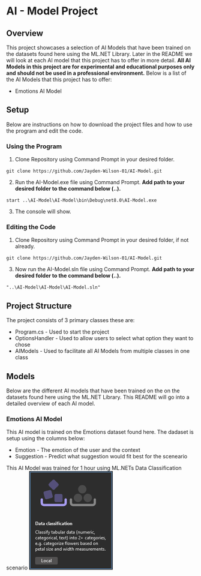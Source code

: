 # AI - Model Project

## Overview
This project showcases a selection of AI Models that have been trained on the datasets found here using the ML.NET Library. 
Later in the README we will look at each AI model that this project has to offer in more detail. 
**All AI Models in this project are for experimental and educational purposes only and should not be used in a professional environment.** 
Below is a list of the AI Models that this project has to offer:
- Emotions AI Model

## Setup
Below are instructions on how to download the project files and how to use the program and edit the code. 

### Using the Program
1. Clone Repository using Command Prompt in your desired folder.
```console
git clone https://github.com/Jayden-Wilson-01/AI-Model.git
```
2. Run the AI-Model.exe file using Command Prompt. **Add path to your desired folder to the command below (..).**
```console
start ..\AI-Model\AI-Model\bin\Debug\net8.0\AI-Model.exe
```
3. The console will show.

### Editing the Code
1. Clone Repository using Command Prompt in your desired folder, if not already.
```console
git clone https://github.com/Jayden-Wilson-01/AI-Model.git
```

3. Now run the AI-Model.sln file using Command Prompt. **Add path to your desired folder to the command below (..).**
```console
"..\AI-Model\AI-Model\AI-Model.sln"
```

## Project Structure
The project consists of 3 primary classes these are:
- Program.cs - Used to start the project
- OptionsHandler - Used to allow users to select what option they want to chose
- AIModels - Used to facilitate all AI Models from multiple classes in one class

## Models
Below are the different AI models that have been trained on the on the datasets found here using the ML.NET Library. This README will go into a detailed overview of each AI model.

### Emotions AI Model
This AI model is trained on the Emotions dataset found here. The dadaset is setup using the columns below:
- Emotion - The emotion of the user and the context
- Suggestion - Predict what suggestion would fit best for the sceneario 

This AI Model was trained for 1 hour using ML.NETs Data Classification scenario
![ML.NETs Data Classification scenario Image](/AI-Model/Visualisations/Emotions%20AI%20Model/Scenario%20Type.png)